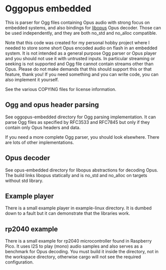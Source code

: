 Oggopus embedded
================
This is parser for Ogg files containing Opus audio with strong focus on
embedded systems, and also bindings for [libopus](https://github.com/xiph/opus)
Opus decoder. Those can be used independently, and they are both no_std and
no_alloc compatible.

Note that this code was created for my personal hobby project where I needed to
store some short Opus encoded audio on flash in an embedded system. It is not
intended as a general purpose Ogg parser or Opus player and you should not use
it with untrusted inputs. In particular streaming or seeking is not supported
and Ogg file cannot contain streams other than Opus. Please do not make demands
that this should support this or that feature, thank you! If you need something
and you can write code, you can also implement it yourself.

See the various COPYING files for license information.

Ogg and opus header parsing
---------------------------
See oggopus-embedded directory for Ogg parsing implementation. It can parse Ogg
files as specified by RFC3533 and RFC7845 but only if they contain only Opus
headers and data.

If you need a more complete Ogg parser, you should look elsewhere. There are
lots of other implementations.

Opus decoder
------------
See opus-embedded directory for libopus abstractions for decoding Opus. The
build links libopus statically and is no_std and no_alloc on targets without
std library.

Example player
--------------
There is a small example player in example-linux directory. It is dumbed down
to a fault but it can demonstrate that the libraries work.

rp2040 example
--------------
There is a small example for rp2040 microcontroller found in Raspberry Pico. It
uses I2S to play (mono) audio samples and also serves as a benchmark for Opus
decoding. You must build it inside the directory, not in the workspace
directory, otherwise cargo will not see the required configuration.
